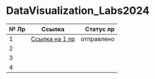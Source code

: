 # DataVisualization_Labs2024


| № Лр  |  Ссылка    | Статус лр|
|-------|:---------:|---------:|
|   1   |[Ссылка на 1 лр](https://github.com/WonMin13/DataVisualization_Labs2024/tree/main/Lab%20%E2%84%961)        |отправлено          |
|   2   |           |          |
|   3   |           |          |
|   4               |          |
